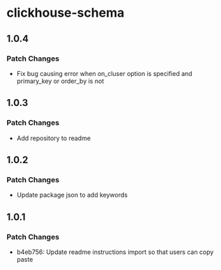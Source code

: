 # clickhouse-schema

## 1.0.4

### Patch Changes

- Fix bug causing error when on_cluser option is specified and primary_key or order_by is not

## 1.0.3

### Patch Changes

- Add repository to readme

## 1.0.2

### Patch Changes

- Update package json to add keywords

## 1.0.1

### Patch Changes

- b4eb756: Update readme instructions import so that users can copy paste
